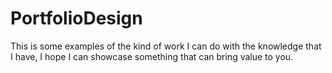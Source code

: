 # PortfolioDesign
This is some examples of the kind of work I can do with the knowledge that I have, I hope I can showcase something that can bring value to you.

